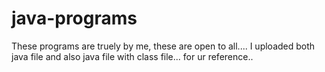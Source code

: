 # java-programs
These programs are truely by me, these are open to all....
I uploaded both java file and also java file with class file... for ur reference..
